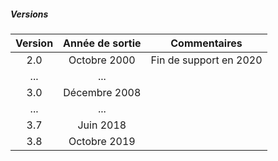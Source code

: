 ##### Versions

|  Version  | Année de sortie | Commentaires |
| :-------: | :------------:  | :----------: |
| 2.0 | Octobre 2000 | Fin de support en 2020 |
| ... |... |  |
| 3.0 | Décembre 2008 ||
| ... |... |  |
| 3.7 | Juin 2018 ||
| 3.8 | Octobre 2019 ||
